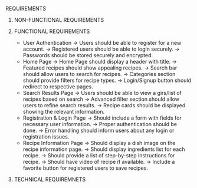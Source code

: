 REQUIREMENTS

1. NON-FUNCTIONAL REQUIREMENTS
   
2. FUNCTIONAL REQUIREMENTS

   * User Authentication
        -> Users should be able to register for a new account.
        -> Registered users should be able to login securely.
        -> Passwords should be stored securely and encrypted.
   * Home Page
        -> Home Page should display a header with title.
        -> Featured recipes should show appealing recipes.
        -> Search bar should allow users to search for recipes.
        -> Categories section should provide filters for recipe types.
        -> Login/Signup button should redirect to respective pages.
   * Search Results Page
        -> Users should be able to view a girs/list of recipes based on search
        -> Advanced filter section should allow users to refine search results.
        -> Recipe cards should be displayed showing the relevant information.
   *  Registration & Login Page
        -> Should include a form with fields for necessary user information.
        -> Proper authentication should be done.
        -> Error handling should inform users about any login or registration issues.
   * Recipe Information Page
        -> Should display a dish image on the recipe information page.
        -> Should display ingredients list for each recipe.
        -> Should provide a list of step-by-step instructions for recipe.
        -> Should have video of recipe if available.
        -> Include a favorite button for registered users to save recipes.
   
        
3. TECHNICAL REQUIREMNETS

